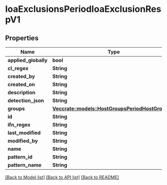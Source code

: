 # IoaExclusionsPeriodIoaExclusionRespV1

## Properties

Name | Type | Description | Notes
------------ | ------------- | ------------- | -------------
**applied_globally** | **bool** |  |
**cl_regex** | **String** |  |
**created_by** | **String** |  |
**created_on** | **String** |  |
**description** | **String** |  |
**detection_json** | **String** |  |
**groups** | [**Vec<crate::models::HostGroupsPeriodHostGroupV1>**](host_groups.HostGroupV1.md) |  |
**id** | **String** |  |
**ifn_regex** | **String** |  |
**last_modified** | **String** |  |
**modified_by** | **String** |  |
**name** | **String** |  |
**pattern_id** | **String** |  |
**pattern_name** | **String** |  |

[[Back to Model list]](./README.md#documentation-for-models) [[Back to API list]](./README.md#documentation-for-api-endpoints) [[Back to README]](../README.md)
